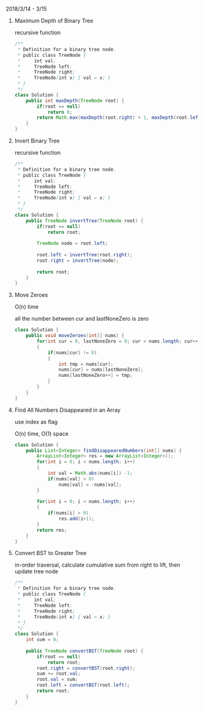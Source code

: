 2018/3/14 - 3/15

1. Maximum Depth of Binary Tree

   recursive function

   ```java
   /**
    * Definition for a binary tree node.
    * public class TreeNode {
    *     int val;
    *     TreeNode left;
    *     TreeNode right;
    *     TreeNode(int x) { val = x; }
    * }
    */
   class Solution {
       public int maxDepth(TreeNode root) {
           if(root == null)
               return 0;
           return Math.max(maxDepth(root.right) + 1, maxDepth(root.left) + 1);
       }
   }
   ```

2. Invert Binary Tree

   recursive function

   ```java
   /**
    * Definition for a binary tree node.
    * public class TreeNode {
    *     int val;
    *     TreeNode left;
    *     TreeNode right;
    *     TreeNode(int x) { val = x; }
    * }
    */
   class Solution {
       public TreeNode invertTree(TreeNode root) {
           if(root == null)
               return root;
           
           TreeNode node = root.left;
           
           root.left = invertTree(root.right);
           root.right = invertTree(node);
           
           return root;
       }
   }
   ```

3. Move Zeroes

   O(n) time

   all the number between cur and lastNoneZero is zero

   ```java
   class Solution {
       public void moveZeroes(int[] nums) {
           for(int cur = 0, lastNoneZero = 0; cur < nums.length; cur++)
           {
               if(nums[cur] != 0)
               {
                   int tmp = nums[cur];
                   nums[cur] = nums[lastNoneZero];
                   nums[lastNoneZero++] = tmp;
               }
           }
       }
   }
   ```

4. Find All Numbers Disappeared in an Array

   use index as flag

   O(n) time, O(1) space

   ```java
   class Solution {
       public List<Integer> findDisappearedNumbers(int[] nums) {
           ArrayList<Integer> res = new ArrayList<Integer>();
           for(int i = 0; i < nums.length; i++)
           {
               int val = Math.abs(nums[i]) -1;
               if(nums[val] > 0)
                   nums[val] = -nums[val];
           }
           
           for(int i = 0; i < nums.length; i++)
           {
               if(nums[i] > 0)
                   res.add(i+1);
           }
           return res;
       }
   }
   ```

5. Convert BST to Greater Tree

   in-order traversal,  calculate cumulative sum from right to lift, then update tree node 

   ```java
   /**
    * Definition for a binary tree node.
    * public class TreeNode {
    *     int val;
    *     TreeNode left;
    *     TreeNode right;
    *     TreeNode(int x) { val = x; }
    * }
    */
   class Solution {
       int sum = 0;
       
       public TreeNode convertBST(TreeNode root) {
           if(root == null)
               return root;
           root.right = convertBST(root.right);
           sum += root.val;
           root.val = sum;
           root.left = convertBST(root.left);
           return root;
       }
   }
   ```

   ​
